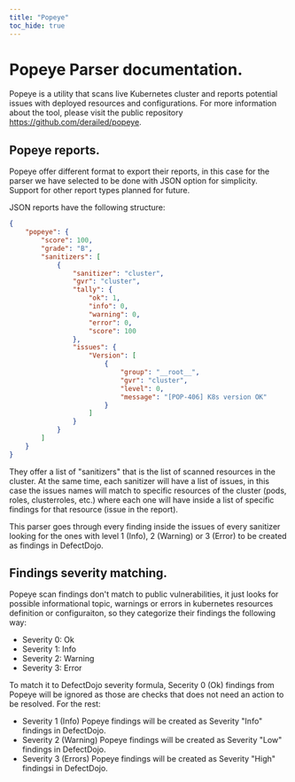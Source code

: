 ```yaml
---
title: "Popeye"
toc_hide: true
---
```


# Popeye Parser documentation.

Popeye is a utility that scans live Kubernetes cluster and reports potential issues with deployed resources and configurations. For more information about the tool, please visit the public repository https://github.com/derailed/popeye.

## Popeye reports.

Popeye offer different format to export their reports, in this case for the parser we have selected to be done with JSON option for simplicity. Support for other report types planned for future.

JSON reports have the following structure:

```json
{
    "popeye": {
        "score": 100,
        "grade": "B",
        "sanitizers": [
            {
                "sanitizer": "cluster",
                "gvr": "cluster",
                "tally": {
                    "ok": 1,
                    "info": 0,
                    "warning": 0,
                    "error": 0,
                    "score": 100
                },
                "issues": {
                    "Version": [
                        {
                            "group": "__root__",
                            "gvr": "cluster",
                            "level": 0,
                            "message": "[POP-406] K8s version OK"
                        }
                    ]
                }
            }
        ]
    }
}
```

They offer a list of "sanitizers" that is the list of scanned resources in the cluster. At the same time, each sanitizer will have a list of issues, in this case the issues names will match to specific resources of the cluster (pods, roles, clusterroles, etc.) where each one will have inside a list of specific findings for that resource (issue in the report).

This parser goes through every finding inside the issues of every sanitizer looking for the ones with level 1 (Info), 2 (Warning) or 3 (Error) to be created as findings in DefectDojo.

## Findings severity matching.

Popeye scan findings don't match to public vulnerabilities, it just looks for possible informational topic, warnings or errors in kubernetes resources definition or configuraiton, so they categorize their findings the following way:

- Severity 0: Ok
- Severity 1: Info
- Severity 2: Warning
- Severity 3: Error 

To match it to DefectDojo severity formula, Secerity 0 (Ok) findings from Popeye will be ignored as those are checks that does not need an action to be resolved. For the rest:

- Severity 1 (Info) Popeye findings will be created as Severity "Info" findings in DefectDojo.
- Severity 2 (Warning) Popeye findings will be created as Severity "Low" findings in DefectDojo.
- Severity 3 (Errors) Popeye findings will be created as Severity "High" findingsi in DefectDojo.

